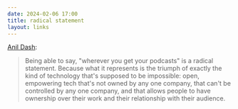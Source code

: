 ```yaml
---
date: 2024-02-06 17:00
title: radical statement
layout: links
---
```


[Anil Dash](https://www.anildash.com/2024/02/06/wherever-you-get-podcasts/):

> Being able to say, "wherever you get your podcasts" is a radical statement. Because what it represents is the triumph of exactly the kind of technology that's supposed to be impossible: open, empowering tech that's not owned by any one company, that can't be controlled by any one company, and that allows people to have ownership over their work and their relationship with their audience.